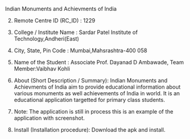 Indian Monuments and Achievments of India

2. Remote Centre ID (RC_ID) : 1229
 
3. College / Institute Name : Sardar Patel Institute of Technology,Andheri(East)

4. City, State, Pin Code : Mumbai,Mahsrashtra-400 058

5. Name of the Student : Associate Prof. Dayanad D Ambawade, Team Member:Vaibhav Kohli

6. About (Short Description / Summary): Indian Monuments and Achievments of India aim to provide educational information
about various monuments as well achievements of India in world. It is an educational application targetted for primary class students.

7. Note: The application is still in process this is an example of the application with screenshot.

8. Install (Installation procedure): Download the apk and install.
